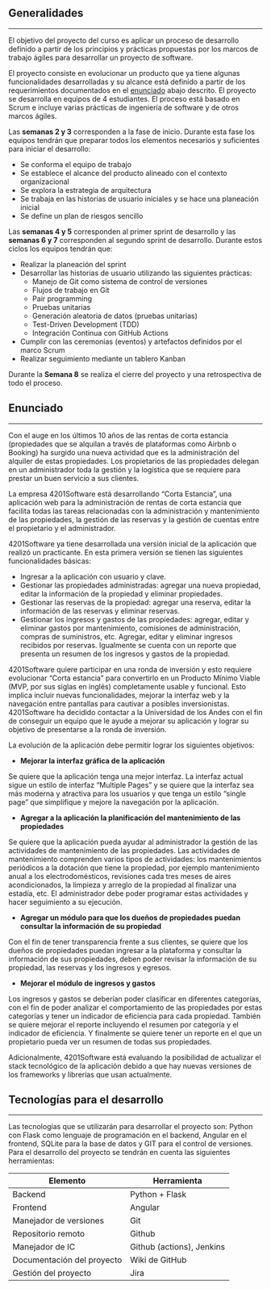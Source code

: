 ## Generalidades
---

El objetivo del proyecto del curso es aplicar un proceso de desarrollo definido a partir de los principios y prácticas propuestas por los marcos de trabajo ágiles para desarrollar un proyecto de software. 

El proyecto consiste en evolucionar un producto que ya tiene algunas funcionalidades desarrolladas y su alcance está definido a partir de los requerimientos documentados en el [enunciado](/mt2_procesos_guias_proyecto/#enunciado) abajo descrito. El proyecto se desarrolla en equipos de 4 estudiantes. El proceso está basado en Scrum e incluye varias prácticas de ingeniería de software y de otros marcos ágiles.

Las **semanas 2 y 3** corresponden a la fase de inicio. Durante esta fase los equipos tendrán que preparar todos los elementos necesarios y suficientes para iniciar el desarrollo: 

- Se conforma el equipo de trabajo
- Se establece el alcance del producto alineado con el contexto organizacional
- Se explora la estrategia de arquitectura
- Se trabaja en las historias de usuario iniciales y se hace una planeación inicial
- Se define un plan de riesgos sencillo
 
Las **semanas 4 y 5** corresponden al primer sprint de desarrollo y las **semanas 6 y 7** corresponden al segundo sprint de desarrollo. Durante estos ciclos los equipos tendrán que:

- Realizar la planeación del sprint
- Desarrollar las historias de usuario utilizando las siguientes prácticas:
  -  Manejo de Git como sistema de control de versiones
  -  Flujos de trabajo en Git
  -  Pair programming
  -  Pruebas unitarias
  -  Generación aleatoria de datos (pruebas unitarias)
  -  Test-Driven Development (TDD)
  -  Integración Continua con GitHub Actions
- Cumplir con las ceremonias (eventos) y artefactos definidos por el marco Scrum 
- Realizar seguimiento mediante un tablero Kanban

Durante la **Semana 8** se realiza el cierre del proyecto y una retrospectiva de todo el proceso.

## Enunciado
---

Con el auge en los últimos 10 años de las rentas de corta estancia (propiedades que se alquilan a través de plataformas como Airbnb o Booking) ha surgido una nueva actividad que es la administración del alquiler de estas propiedades. Los propietarios de las propiedades delegan en un administrador toda la gestión y la logística que se requiere para prestar un buen servicio a sus clientes.

La empresa 4201Software está desarrollando “Corta Estancia”, una aplicación web para la administración de rentas de corta estancia que facilita todas las tareas relacionadas con la administración y mantenimiento de las propiedades, la gestión de las reservas y la gestión de cuentas entre el propietario y el administrador.

4201Software ya tiene desarrollada una versión inicial de la aplicación que realizó un practicante. En esta primera versión se tienen las siguientes funcionalidades básicas: 

- Ingresar a la aplicación con usuario y clave. 
- Gestionar las propiedades administradas: agregar una nueva propiedad, editar la información de la propiedad y eliminar propiedades.
- Gestionar las reservas de la propiedad: agregar una reserva, editar la información de las reservas y eliminar reservas.
- Gestionar los ingresos y gastos de las propiedades: agregar, editar y eliminar gastos por mantenimiento, comisiones de administración, compras de suministros, etc. Agregar, editar y eliminar ingresos recibidos por reservas. Igualmente se cuenta con un reporte que presenta un resumen de los ingresos y gastos de la propiedad.

4201Software quiere participar en una ronda de inversión y esto requiere evolucionar “Corta estancia” para convertirlo en un Producto Mínimo Viable (MVP, por sus siglas en inglés) completamente usable y funcional. Esto implica incluir nuevas funcionalidades, mejorar la interfaz web y la navegación entre pantallas para cautivar a posibles inversionistas.  4201Software ha decidido contactar a la Universidad de los Andes con el fin de conseguir un equipo que le ayude a mejorar su aplicación y lograr su objetivo de presentarse a la ronda de inversión.

La evolución de la aplicación debe permitir lograr los siguientes objetivos:


- **Mejorar la interfaz gráfica de la aplicación** 

Se quiere que la aplicación tenga una mejor interfaz. La interfaz actual sigue un estilo de interfaz “Multiple Pages”  y se quiere que la interfaz sea más moderna y atractiva para los usuarios y que tenga un estilo “single page” que simplifique y mejore la navegación por la aplicación.

- **Agregar a la aplicación la planificación del mantenimiento de las propiedades** 

Se quiere que la aplicación pueda ayudar al administrador la gestión de las actividades de mantenimiento de las propiedades. Las actividades de mantenimiento comprenden varios tipos de actividades: los mantenimientos periódicos a la dotación que tiene la propiedad, por ejemplo mantenimiento anual a los electrodomésticos, revisiones cada tres meses de aires acondicionados, la limpieza y arreglo de la propiedad al finalizar una estadía, etc. El administrador debe poder programar estas actividades y hacer seguimiento a su ejecución.

- **Agregar un módulo para que los dueños de propiedades puedan consultar la información de su propiedad**  

Con el fin de tener transparencia frente a sus clientes, se quiere que los dueños de propiedades puedan ingresar a la plataforma y consultar la información de sus propiedades, deben poder revisar la información de su propiedad, las reservas y los  ingresos y egresos.  

- **Mejorar el módulo de ingresos y gastos**  

Los ingresos y gastos se deberían poder clasificar en diferentes categorías, con el fin de poder analizar el comportamiento de las propiedades por estas categorías y tener un indicador de eficiencia para cada propiedad. También se quiere mejorar el reporte incluyendo el resumen por categoría y el indicador de eficiencia. Y finalmente se quiere tener un reporte en el que un propietario pueda ver un resumen de todas sus propiedades.

Adicionalmente, 4201Software está evaluando la posibilidad de actualizar el stack tecnológico de la aplicación debido a que hay nuevas versiones de los frameworks y librerías que usan actualmente.


## Tecnologías para el desarrollo 
---

Las tecnologías que se utilizarán para desarrollar el proyecto son: Python con Flask como lenguaje de programación en el backend, Angular en el frontend,  SQLite para la base de datos y GIT para el control de versiones. Para el desarrollo del proyecto se tendrán en cuenta las siguientes herramientas:

| Elemento                  | Herramienta |
| ------------------------- | ----------- |
| Backend                | Python + Flask |
| Frontend                  | Angular     |
| Manejador de versiones    | Git         |
| Repositorio remoto        | Github      |
| Manejador de IC    | Github (actions), Jenkins  |
| Documentación del proyecto     | Wiki de GitHub |
| Gestión del proyecto      | Jira |


